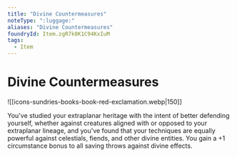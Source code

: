 ```yaml
---
title: "Divine Countermeasures"
noteType: ":luggage:"
aliases: "Divine Countermeasures"
foundryId: Item.zgR7k0K1C94KxIuM
tags:
  - Item
---
```


# Divine Countermeasures
![[icons-sundries-books-book-red-exclamation.webp|150]]

You've studied your extraplanar heritage with the intent of better defending yourself, whether against creatures aligned with or opposed to your extraplanar lineage, and you've found that your techniques are equally powerful against celestials, fiends, and other divine entities. You gain a +1 circumstance bonus to all saving throws against divine effects.
